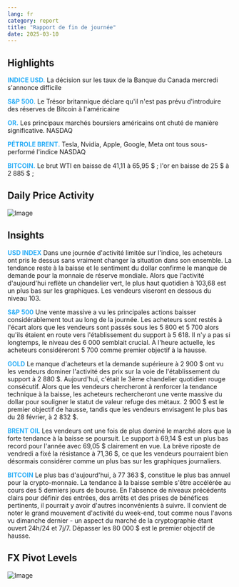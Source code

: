 ```yaml
---
lang: fr
category: report
title: "Rapport de fin de journée"
date: 2025-03-10
---
```



<h2>Highlights</h2>
<strong style="color: #2caef7;">INDICE USD.</strong> La décision sur les taux de la Banque du Canada mercredi s'annonce difficile

<strong style="color: #2caef7;">S&P 500.</strong> Le Trésor britannique déclare qu'il n'est pas prévu d'introduire des réserves de Bitcoin à l'américaine

<strong style="color: #2caef7;">OR.</strong> Les principaux marchés boursiers américains ont chuté de manière significative. NASDAQ

<strong style="color: #2caef7;">PÉTROLE BRENT.</strong> Tesla, Nvidia, Apple, Google, Meta ont tous sous-performé l'indice NASDAQ

<strong style="color: #2caef7;">BITCOIN.</strong> Le brut WTI en baisse de 41,11 à 65,95 $ ; l'or en baisse de 25 $ à 2 885 $ ;



<h2>Daily Price Activity</h2>
<img src="https://markleighedu.github.io/img/Mar-2025/10-Mar-2025/price.jpg" alt="Image"/>

<h2>Insights</h2>
<strong style="color: #2caef7;">USD INDEX</strong> Dans une journée d'activité limitée sur l'indice, les acheteurs ont pris le dessus sans vraiment changer la situation dans son ensemble. La tendance reste à la baisse et le sentiment du dollar confirme le manque de demande pour la monnaie de réserve mondiale. Alors que l'activité d'aujourd'hui reflète un chandelier vert, le plus haut quotidien à 103,68 est un plus bas sur les graphiques. Les vendeurs viseront en dessous du niveau 103.

<strong style="color: #2caef7;">S&P 500</strong> Une vente massive a vu les principales actions baisser considérablement tout au long de la journée. Les acheteurs sont restés à l'écart alors que les vendeurs sont passés sous les 5 800 et 5 700 alors qu'ils étaient en route vers l'établissement du support à 5 618. Il n'y a pas si longtemps, le niveau des 6 000 semblait crucial. À l'heure actuelle, les acheteurs considéreront 5 700 comme premier objectif à la hausse.

<strong style="color: #2caef7;">GOLD</strong> Le manque d'acheteurs et la demande supérieure à 2 900 $ ont vu les vendeurs dominer l'activité des prix sur la voie de l'établissement du support à 2 880 $. Aujourd'hui, c'était le 3ème chandelier quotidien rouge consécutif. Alors que les vendeurs chercheront à renforcer la tendance technique à la baisse, les acheteurs rechercheront une vente massive du dollar pour souligner le statut de valeur refuge des métaux. 2 900 $ est le premier objectif de hausse, tandis que les vendeurs envisagent le plus bas du 28 février, à 2 832 $.

<strong style="color: #2caef7;">BRENT OIL</strong> Les vendeurs ont une fois de plus dominé le marché alors que la forte tendance à la baisse se poursuit. Le support à 69,14 $ est un plus bas record pour l'année avec 69,05 $ clairement en vue. La brève riposte de vendredi a fixé la résistance à 71,36 $, ce que les vendeurs pourraient bien désormais considérer comme un plus bas sur les graphiques journaliers.

<strong style="color: #2caef7;">BITCOIN</strong> Le plus bas d'aujourd'hui, à 77 363 $, constitue le plus bas annuel pour la crypto-monnaie. La tendance à la baisse semble s'être accélérée au cours des 5 derniers jours de bourse. En l'absence de niveaux précédents clairs pour définir des entrées, des arrêts et des prises de bénéfices pertinents, il pourrait y avoir d'autres inconvénients à suivre. Il convient de noter le grand mouvement d'activité du week-end, tout comme nous l'avons vu dimanche dernier - un aspect du marché de la cryptographie étant ouvert 24h/24 et 7j/7. Dépasser les 80 000 $ est le premier objectif de hausse.



<h2>FX Pivot Levels</h2>
<img src="https://markleighedu.github.io/img/Mar-2025/10-Mar-2025/pivot.jpg" alt="Image"/>